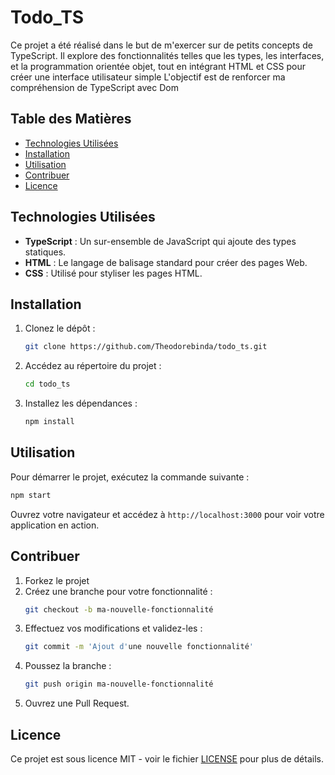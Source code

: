 # Todo_TS

Ce projet a été réalisé dans le but de m'exercer sur de petits concepts de TypeScript.
Il explore des fonctionnalités telles que les types, les interfaces, et la programmation orientée objet, tout en intégrant HTML et CSS pour créer une interface utilisateur simple
L'objectif est de renforcer ma compréhension de TypeScript avec Dom

## Table des Matières

- [Technologies Utilisées](#technologies-utilisées)
- [Installation](#installation)
- [Utilisation](#utilisation)
- [Contribuer](#contribuer)
- [Licence](#licence)

## Technologies Utilisées

- **TypeScript** : Un sur-ensemble de JavaScript qui ajoute des types statiques.
- **HTML** : Le langage de balisage standard pour créer des pages Web.
- **CSS** : Utilisé pour styliser les pages HTML.

## Installation

1. Clonez le dépôt :
   ```bash
   git clone https://github.com/Theodorebinda/todo_ts.git
   ```
2. Accédez au répertoire du projet :
   ```bash
   cd todo_ts
   ```
3. Installez les dépendances :
   ```bash
   npm install
   ```

## Utilisation

Pour démarrer le projet, exécutez la commande suivante :

```bash
npm start
```

Ouvrez votre navigateur et accédez à `http://localhost:3000` pour voir votre application en action.

## Contribuer

1. Forkez le projet
2. Créez une branche pour votre fonctionnalité :
   ```bash
   git checkout -b ma-nouvelle-fonctionnalité
   ```
3. Effectuez vos modifications et validez-les :
   ```bash
   git commit -m 'Ajout d'une nouvelle fonctionnalité'
   ```
4. Poussez la branche :
   ```bash
   git push origin ma-nouvelle-fonctionnalité
   ```
5. Ouvrez une Pull Request.

## Licence

Ce projet est sous licence MIT - voir le fichier [LICENSE](LICENSE) pour plus de détails.
